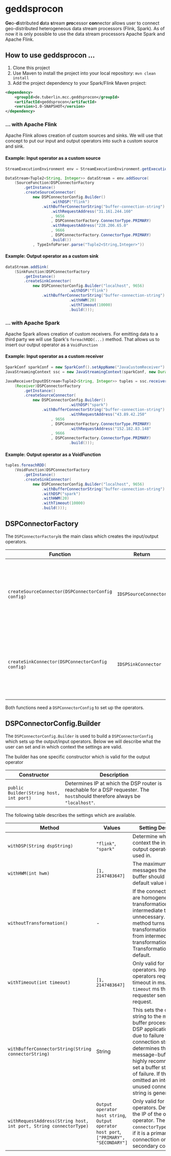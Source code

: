 # geddsprocon
**Ge**o-**d**istributed **d**ata **s**tream **pro**cessor **con**nector allows user to connect geo-distributed heterogeneous data stream processors (Flink, Spark). As of now it is only possible to use the data stream processors Apache Spark and Apache Flink.
## How to use geddsprocon ... 
1. Clone this project
2. Use Maven to install the project into your local repository: ```mvn clean install```
3. Add the project dependency to your Spark/Flink Maven project:
```xml
<dependency>
	<groupId>de.tuberlin.mcc.geddsprocon</groupId>
	<artifactId>geddsprocon</artifactId>
	<version>1.0-SNAPSHOT</version>
</dependency>
```
### ... with Apache Flink
Apache Flink allows creation of custom sources and sinks. We will use that concept to put our input and output operators into such a custom source and sink.
#### Example: Input operator as a custom source
```java
StreamExecutionEnvironment env = StreamExecutionEnvironment.getExecutionEnvironment();

DataStream<Tuple2<String, Integer>> dataStream = env.addSource(
	(SourceFunction)DSPConnectorFactory
		.getInstance()
		.createSourceConnector(
			new DSPConnectorConfig.Builder()
	    			.withDSP("flink")
				.withBufferConnectorString("buffer-connection-string")
	    			.withRequestAddress("31.161.244.160"
					, 9656
					, DSPConnectorFactory.ConnectorType.PRIMARY)
	    			.withRequestAddress("228.206.65.0"
					, 9666
					, DSPConnectorFactory.ConnectorType.PRIMARY)
	    			.build())
			, TypeInfoParser.parse("Tuple2<String,Integer>"))
```
#### Example: Output operator as a custom sink
```java
dataStream.addSink(
	(SinkFunction)DSPConnectorFactory
		.getInstance()
		.createSinkConnector(
			new DSPConnectorConfig.Builder("localhost", 9656)
                    		.withDSP("flink")
				.withBufferConnectorString("buffer-connection-string")
                    		.withHWM(20)
                    		.withTimeout(10000)
                    		.build()));
```
### ... with Apache Spark
Apache Spark allows creation of custom receivers. For emitting data to a third party we will use Spark's ```foreachRDD(...)``` method. That allows us to insert our output operator as a ```VoidFunction```
#### Example: Input operator as a custom receiver
```java
SparkConf sparkConf = new SparkConf().setAppName("JavaCustomReceiver").setMaster("local[*]");
JavaStreamingContext ssc = new JavaStreamingContext(sparkConf, new Duration(5000));

JavaReceiverInputDStream<Tuple2<String, Integer>> tuples = ssc.receiverStream(
	(Receiver)DSPConnectorFactory
		.getInstance()
		.createSourceConnector(
			new DSPConnectorConfig.Builder()
                    		.withDSP("spark")
				.withBufferConnectorString("buffer-connection-string")
                    		.withRequestAddress("43.89.42.250"
					, 9656
					, DSPConnectorFactory.ConnectorType.PRIMARY)
                    		.withRequestAddress("152.182.83.148"
					, 9666
					, DSPConnectorFactory.ConnectorType.PRIMARY)
                    		.build()));
```
#### Example: Output operator as a VoidFunction
```java
tuples.foreachRDD(
	(VoidFunction)DSPConnectorFactory
		.getInstance()
		.createSinkConnector(
			new DSPConnectorConfig.Builder("localhost", 9656)
				.withBufferConnectorString("buffer-connection-string")
				.withDSP("spark")
				.withHWM(20)
				.withTimeout(10000)
				.build()));
```
## DSPConnectorFactory
The `DSPConnectorFactory`is the main class which creates the input/output operators. 

Function | Return | Description
---- | --- | ----
`createSourceConnector(DSPConnectorConfig config)` | `IDSPSourceConnector` | This creates the input operator. A cast to the resepective DSP (e.g., `SourceFunction` for Flink, `Receiver` for Spark) is still needed.
`createSinkConnector(DSPConnectorConfig config)` | `IDSPSinkConnector` | This creates the output operator. A cast to the resepective DSP (e.g., `SinkFunction` for Flink, `VoidFunction` for Spark) is still needed. 

Both functions need a `DSPConnectorConfig` to set up the operators.

## DSPConnectorConfig.Builder
The ```DSPConnectorConfig.Builder``` is used to build a `DSPConnectorConfig` which sets up the output/input operators. Below we will describe what the user can set and in which context the settings are valid.

The builder has one specific constructor which is valid for the output operator

Constructor | Description
--- | ---
`public Builder(String host, int port)` | Determines IP at which the DSP router is reachable for a DSP requester. The `host`should therefore always be `"localhost"`.

The following table describes the settings which are available.

 Method | Values |  Setting Description 
 ----- | --- | -------- 
`withDSP(String dspString)` | `"flink"`, `"spark"` | Determine which DSP context the input or output operators are used in. |
`withHWM(int hwm)` | `[1, 2147483647]` | The maximum amount of messages the message-buffer should hold. Its default value is `1000`.
 `withoutTransformation()` | - | If the connected DSPs are homogeneous, transformation to intermediate tuples are unnecessary. Using this method turns transformation to and from intermediate transformation off. Transformation is `true` by default.|
`withTimeout(int timeout)` | `[1, 2147483647]` | Only valid for input operators. Input operators request timeout in ms. After `timeout` ms the DSP requester sends another request.
`withBufferConnectorString(String connectorString)` | String | This sets the connection string to the message-buffer process. If the DSP application restarts due to failure the connection string determines the message-buffer. It is highly recommended to set a buffer string in case of failure. If this setting is omitted an internal unused connection string is generated.
`withRequestAddress(String host, int port, String connectorType)` | `Output operator host string`, `Output operator host port`, `["PRIMARY", "SECONDARY"]`  | Only valid for input operators. Determines the IP of the output operator. The `connectorType`determines if it is a primary connection or a secondary connection.
